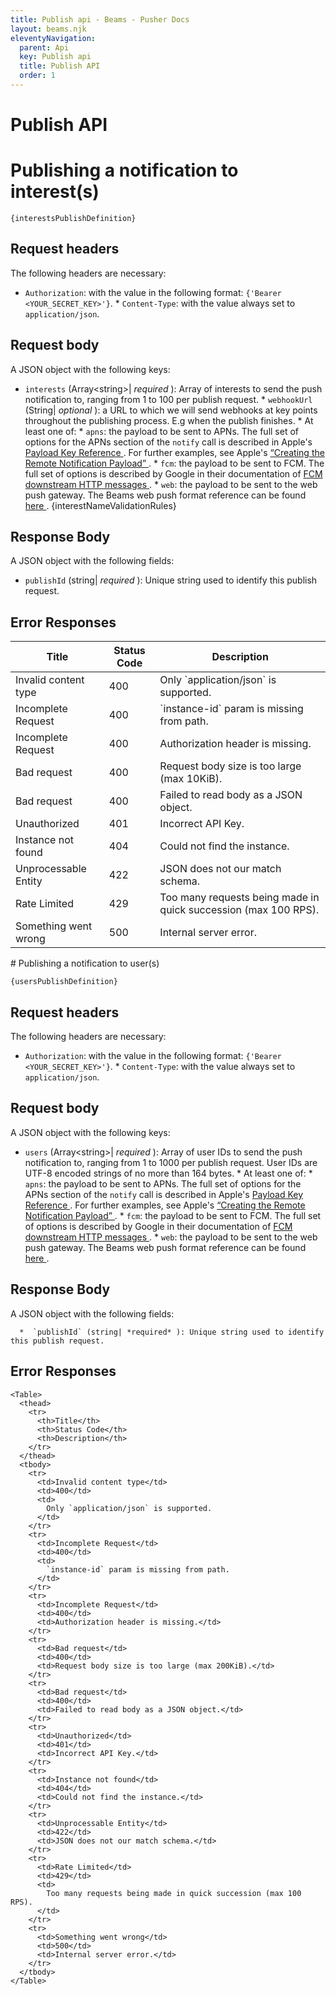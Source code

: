 ```yaml
---
title: Publish api - Beams - Pusher Docs
layout: beams.njk
eleventyNavigation: 
  parent: Api
  key: Publish api
  title: Publish API
  order: 1
---
```

# Publish API
 
# Publishing a notification to interest(s)
 
```http
{interestsPublishDefinition}
```
 
## Request headers
 
The following headers are necessary:
  *  `Authorization`: with the value in the following format: `{'Bearer <YOUR_SECRET_KEY>'}`.  *  `Content-Type`: with the value always set to `application/json`.   
## Request body
 
A JSON object with the following keys:
  *  `interests` (Array&lt;string&gt;| *required* ): Array of interests to send the push notification to, ranging from 1 to 100 per publish request.  *  `webhookUrl` (String| *optional* ): a URL to which we will send webhooks at key points throughout the publishing process. E.g when the publish finishes.  *  At least one of:  *  `apns`: the payload to be sent to APNs. The full set of options for the APNs section of the <code className="highlighter-rouge">notify</code> call is described in Apple's [ Payload Key Reference ](https://developer.apple.com/library/prerelease/content/documentation/NetworkingInternet/Conceptual/RemoteNotificationsPG/PayloadKeyReference.html#//apple_ref/doc/uid/TP40008194-CH17-SW1) . For further examples, see Apple's [ “Creating the Remote Notification Payload” ](https://developer.apple.com/library/prerelease/content/documentation/NetworkingInternet/Conceptual/RemoteNotificationsPG/CreatingtheNotificationPayload.html#//apple_ref/doc/uid/TP40008194-CH10-SW1) .  *  `fcm`: the payload to be sent to FCM. The full set of options is described by Google in their documentation of [ FCM downstream HTTP messages ](https://firebase.google.com/docs/cloud-messaging/http-server-ref#downstream) .  *  `web`: the payload to be sent to the web push gateway. The Beams web push format reference can be found [ here ](/docs/beams/reference/publish-payloads#web-format) .   </Item>  {interestNameValidationRules} 
## Response Body
 
A JSON object with the following fields:
  *  `publishId` (string| *required* ): Unique string used to identify this publish request.   
## Error Responses
 <Table> <thead> <tr> <th>Title</th> <th>Status Code</th> <th>Description</th> </tr> </thead> <tbody> <tr> <td>Invalid content type</td> <td>400</td> <td> Only `application/json` is supported. </td> </tr> <tr> <td>Incomplete Request</td> <td>400</td> <td> `instance-id` param is missing from path. </td> </tr> <tr> <td>Incomplete Request</td> <td>400</td> <td>Authorization header is missing.</td> </tr> <tr> <td>Bad request</td> <td>400</td> <td>Request body size is too large (max 10KiB).</td> </tr> <tr> <td>Bad request</td> <td>400</td> <td>Failed to read body as a JSON object.</td> </tr> <tr> <td>Unauthorized</td> <td>401</td> <td>Incorrect API Key.</td> </tr> <tr> <td>Instance not found</td> <td>404</td> <td>Could not find the instance.</td> </tr> <tr> <td>Unprocessable Entity</td> <td>422</td> <td>JSON does not our match schema.</td> </tr> <tr> <td>Rate Limited</td> <td>429</td> <td> Too many requests being made in quick succession (max 100 RPS). </td> </tr> <tr> <td>Something went wrong</td> <td>500</td> <td>Internal server error.</td> </tr> </tbody> </Table> 
# Publishing a notification to user(s)
 
```http
{usersPublishDefinition}
```
 
## Request headers
 
The following headers are necessary:
  *  `Authorization`: with the value in the following format: `{'Bearer <YOUR_SECRET_KEY>'}`.  *  `Content-Type`: with the value always set to `application/json`.   
## Request body
 
A JSON object with the following keys:
  *  `users` (Array&lt;string&gt;| *required* ): Array of user IDs to send the push notification to, ranging from 1 to 1000 per publish request. User IDs are UTF-8 encoded strings of no more than 164 bytes.  *  At least one of:  *  `apns`: the payload to be sent to APNs. The full set of options for the APNs section of the <code className="highlighter-rouge">notify</code> call is described in Apple's [ Payload Key Reference ](https://developer.apple.com/library/prerelease/content/documentation/NetworkingInternet/Conceptual/RemoteNotificationsPG/PayloadKeyReference.html#//apple_ref/doc/uid/TP40008194-CH17-SW1) . For further examples, see Apple's [ “Creating the Remote Notification Payload” ](https://developer.apple.com/library/prerelease/content/documentation/NetworkingInternet/Conceptual/RemoteNotificationsPG/CreatingtheNotificationPayload.html#//apple_ref/doc/uid/TP40008194-CH10-SW1) .  *  `fcm`: the payload to be sent to FCM. The full set of options is described by Google in their documentation of [ FCM downstream HTTP messages ](https://firebase.google.com/docs/cloud-messaging/http-server-ref#downstream) .  *  `web`: the payload to be sent to the web push gateway. The Beams web push format reference can be found [ here ](/docs/beams/reference/publish-payloads#web-format) .   </Item>  
## Response Body
 
A JSON object with the following fields:

    
      *  `publishId` (string| *required* ): Unique string used to identify this publish request. 
    
    
## Error Responses

    <Table>
      <thead>
        <tr>
          <th>Title</th>
          <th>Status Code</th>
          <th>Description</th>
        </tr>
      </thead>
      <tbody>
        <tr>
          <td>Invalid content type</td>
          <td>400</td>
          <td>
            Only `application/json` is supported.
          </td>
        </tr>
        <tr>
          <td>Incomplete Request</td>
          <td>400</td>
          <td>
            `instance-id` param is missing from path.
          </td>
        </tr>
        <tr>
          <td>Incomplete Request</td>
          <td>400</td>
          <td>Authorization header is missing.</td>
        </tr>
        <tr>
          <td>Bad request</td>
          <td>400</td>
          <td>Request body size is too large (max 200KiB).</td>
        </tr>
        <tr>
          <td>Bad request</td>
          <td>400</td>
          <td>Failed to read body as a JSON object.</td>
        </tr>
        <tr>
          <td>Unauthorized</td>
          <td>401</td>
          <td>Incorrect API Key.</td>
        </tr>
        <tr>
          <td>Instance not found</td>
          <td>404</td>
          <td>Could not find the instance.</td>
        </tr>
        <tr>
          <td>Unprocessable Entity</td>
          <td>422</td>
          <td>JSON does not our match schema.</td>
        </tr>
        <tr>
          <td>Rate Limited</td>
          <td>429</td>
          <td>
            Too many requests being made in quick succession (max 100 RPS).
          </td>
        </tr>
        <tr>
          <td>Something went wrong</td>
          <td>500</td>
          <td>Internal server error.</td>
        </tr>
      </tbody>
    </Table>
